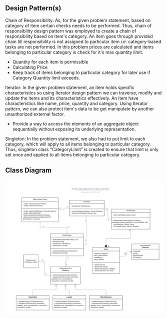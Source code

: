 <h2> Design Pattern(s) </h2>

Chain of Responsibility: As, for the given problem statement, based on category of item certain checks needs to be performed. Thus, chain of responsibility design pattern was employed to create a chain of responsibility based on Item's category. An item goes through provided chain till responsibility is not assigned to particular item i.e. category-based tasks are not performed. In this problem prices are calculated and items belonging to particular category is check for it's max quantity limit.

-	Quantity for each item is permissible
-	Calculating Price
-	Keep track of items belonging to particular category for later use if Category Quantity limit exceeds.


Iterator: In the given problem statement, an item holds specific characteristics so using Iterator design pattern we can traverse, modify and update the items and its characteristics effectively. An Item have characteristics like name, price, quantity and category. Using Iterator pattern, we can also protect item's data to be get manipulate by another unauthorized external factor.

-	Provide a way to access the elements of an aggregate object sequentially without exposing its underlying representation.


Singleton: In the problem statement, we also had to put limit to each category, which will apply to all items belonging to particular category. Thus, singleton class “CategoryLimit” is created to ensure that limit is only set once and applied to all items belonging to particular category.


<h2> Class Diagram </h2>

![Class Diagram](https://github.com/gopinathsjsu/individual-project-Dhrupa-patel/blob/2c7414e0fa08f4b036b88c5b44f8071d96d1087e/Order%20Management%20UML%20class.png?raw=true)
